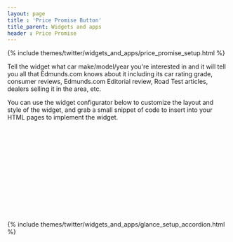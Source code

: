 ```yaml
---
layout: page
title : 'Price Promise Button'
title_parent: Widgets and apps
header : Price Promise
---
```


{% include themes/twitter/widgets_and_apps/price_promise_setup.html %}

Tell the widget what car make/model/year you're interested in and it will tell you all that Edmunds.com knows about it including its car rating grade, consumer reviews, Edmunds.com Editorial review, Road Test articles, dealers selling it in the area, etc.

You can use the widget configurator below to customize the layout and style of the widget, and grab a small snippet of code to insert into your HTML pages to implement the widget.

<div class="pre-loader" style="height: 200px; width: 50%">&nbsp;</div>

{% include themes/twitter/widgets_and_apps/glance_setup_accordion.html %}